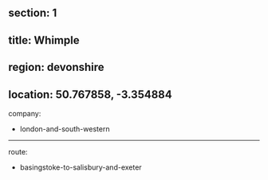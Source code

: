 ﻿section: 1
----
title: Whimple
----
region: devonshire
----
location: 50.767858, -3.354884
----
company:
- london-and-south-western
----
route:
- basingstoke-to-salisbury-and-exeter

